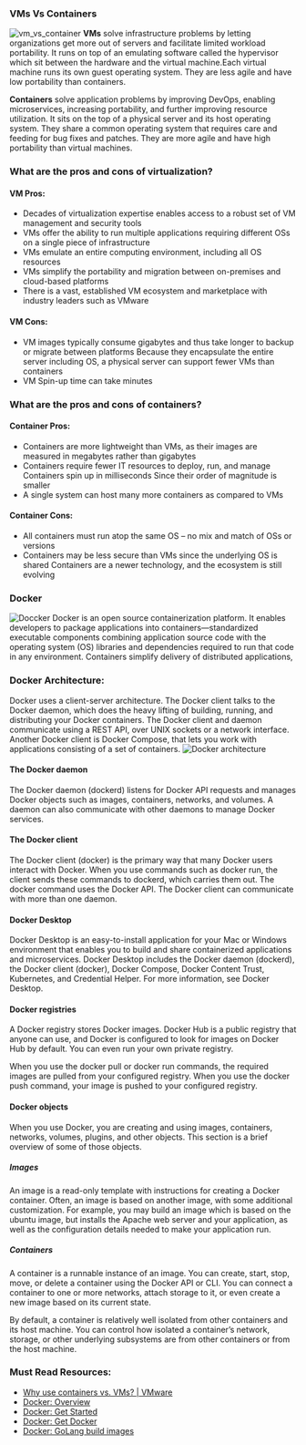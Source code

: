 ### VMs Vs Containers

![vm_vs_container](https://wiki.geant.org/download/attachments/184549510/containers-vs-virtual-machines.jpg?version=1&modificationDate=1607437321973&api=v2)
<b>VMs</b> solve infrastructure problems by letting organizations get more out of servers and facilitate limited workload portability. It runs on top of an emulating software called the hypervisor which sit between the hardware and the virtual machine.Each virtual machine runs its own guest operating system. They are less agile and have low portability than containers.

<b>Containers</b> solve application problems by improving DevOps, enabling microservices, increasing portability, and further improving resource utilization. It sits on the top of a physical server and its host operating system. They share a common operating system that requires care and feeding for bug fixes and patches. They are more agile and have high portability than virtual machines.

### What are the pros and cons of virtualization?

#### VM Pros:

- Decades of virtualization expertise enables access to a robust set of VM management and security tools
- VMs offer the ability to run multiple applications requiring different OSs on a single piece of infrastructure
- VMs emulate an entire computing environment, including all OS resources
- VMs simplify the portability and migration between on-premises and cloud-based platforms
- There is a vast, established VM ecosystem and marketplace with industry leaders such as VMware

#### VM Cons:

- VM images typically consume gigabytes and thus take longer to backup or migrate between platforms Because they encapsulate the entire server including OS, a physical server can support fewer VMs than containers
- VM Spin-up time can take minutes

### What are the pros and cons of containers?

#### Container Pros:

- Containers are more lightweight than VMs, as their images are measured in megabytes rather than gigabytes
- Containers require fewer IT resources to deploy, run, and manage Containers spin up in milliseconds Since their order of magnitude is smaller
- A single system can host many more containers as compared to VMs

#### Container Cons:

- All containers must run atop the same OS – no mix and match of OSs or versions
- Containers may be less secure than VMs since the underlying OS is shared Containers are a newer technology, and the ecosystem is still evolving

### Docker

![Doccker](https://assets.peak.ai/app/uploads/2020/02/13120159/2-what-are-docker-containers.png)
Docker is an open source containerization platform. It enables developers to package applications into containers—standardized executable components combining application source code with the operating system (OS) libraries and dependencies required to run that code in any environment. Containers simplify delivery of distributed applications,

### Docker Architecture:

Docker uses a client-server architecture. The Docker client talks to the Docker daemon, which does the heavy lifting of building, running, and distributing your Docker containers. The Docker client and daemon communicate using a REST API, over UNIX sockets or a network interface. Another Docker client is Docker Compose, that lets you work with applications consisting of a set of containers.
![Docker architecture](https://docs.docker.com/engine/images/architecture.svg)

#### The Docker daemon

The Docker daemon (dockerd) listens for Docker API requests and manages Docker objects such as images, containers, networks, and volumes. A daemon can also communicate with other daemons to manage Docker services.

#### The Docker client

The Docker client (docker) is the primary way that many Docker users interact with Docker. When you use commands such as docker run, the client sends these commands to dockerd, which carries them out. The docker command uses the Docker API. The Docker client can communicate with more than one daemon.

#### Docker Desktop

Docker Desktop is an easy-to-install application for your Mac or Windows environment that enables you to build and share containerized applications and microservices. Docker Desktop includes the Docker daemon (dockerd), the Docker client (docker), Docker Compose, Docker Content Trust, Kubernetes, and Credential Helper. For more information, see Docker Desktop.

#### Docker registries

A Docker registry stores Docker images. Docker Hub is a public registry that anyone can use, and Docker is configured to look for images on Docker Hub by default. You can even run your own private registry.

When you use the docker pull or docker run commands, the required images are pulled from your configured registry. When you use the docker push command, your image is pushed to your configured registry.

#### Docker objects

When you use Docker, you are creating and using images, containers, networks, volumes, plugins, and other objects. This section is a brief overview of some of those objects.

##### Images

An image is a read-only template with instructions for creating a Docker container. Often, an image is based on another image, with some additional customization. For example, you may build an image which is based on the ubuntu image, but installs the Apache web server and your application, as well as the configuration details needed to make your application run.

##### Containers

A container is a runnable instance of an image. You can create, start, stop, move, or delete a container using the Docker API or CLI. You can connect a container to one or more networks, attach storage to it, or even create a new image based on its current state.

By default, a container is relatively well isolated from other containers and its host machine. You can control how isolated a container’s network, storage, or other underlying subsystems are from other containers or from the host machine.

### Must Read Resources:

- [Why use containers vs. VMs? | VMware](https://www.vmware.com/topics/glossary/content/vms-vs-containers.html#:~:text=Container%20Pros%3A%201%20Containers%20are%20more%20lightweight%20than,host%20many%20more%20containers%20as%20compared%20to%20VMs)
- [Docker: Overview](https://docs.docker.com/get-started/overview/)
- [Docker: Get Started](https://docs.docker.com/get-started/)
- [Docker: Get Docker](https://docs.docker.com/get-docker/)
- [Docker: GoLang build images](https://docs.docker.com/language/golang/build-images/)
